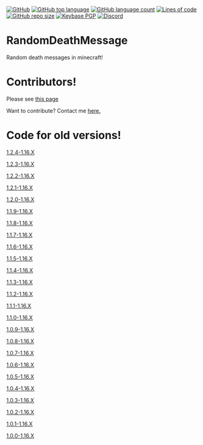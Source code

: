 [![GitHub](https://img.shields.io/github/license/PugsMods/RandomDeathMessage?label=License%3A&style=for-the-badge)](https://github.com/PugsMods/RandomDeathMessage)
[![GitHub top language](https://img.shields.io/github/languages/top/PugsMods/RandomDeathMessage?style=for-the-badge)](https://github.com/PugsMods/RandomDeathMessage)
[![GitHub language count](https://img.shields.io/github/languages/count/PugsMods/RandomDeathMessage?style=for-the-badge)](https://github.com/PugsMods/RandomDeathMessage)
[![Lines of code](https://img.shields.io/tokei/lines/github.com/PugsMods/RandomDeathMessage?label=Lines%20Of%20Code%3A&style=for-the-badge)](https://github.com/PugsMods/RandomDeathMessage)
[![GitHub repo size](https://img.shields.io/github/repo-size/PugsMods/RandomDeathMessage?style=for-the-badge)](https://github.com/PugsMods/RandomDeathMessage)
[![Keybase PGP](https://img.shields.io/keybase/pgp/pugzarecute?style=for-the-badge)](https://keybase.io/pugzarecute)
[![Discord](https://img.shields.io/discord/773211530413867028?label=Discord%3A&style=for-the-badge)](https://discord.gg/geNRqMu5XW)

# RandomDeathMessage
Random death messages in minecraft!

# Contributors!
Please see [this page](https://github.com/PugsMods/RandomDeathMessage/blob/1.16.X/CONTRIBUTORS.md)

Want to contribute? Contact me [here.](https://discord.gg/geNRqMu5XW)
# Code for old versions!
[1.2.4-1.16.X](https://github.com/PugsMods/RandomDeathMessage/tree/f19707e997c031f0d6c552e9d257fb32d2022e2a)

[1.2.3-1.16.X](https://github.com/PugsMods/RandomDeathMessage/tree/ee485cd1ad0a881cb88bf77541ce26475f7ef7ba)

[1.2.2-1.16.X](https://github.com/PugsMods/RandomDeathMessage/tree/1ec5adc4aab9be6d4f2a2dc48b1077c95f413167)

[1.2.1-1.16.X](https://github.com/PugsMods/RandomDeathMessage/tree/ccb2085656cdd0b21c3f99249673a88691297a81k)

[1.2.0-1.16.X](https://github.com/PugsMods/RandomDeathMessage/tree/7f3668d7b0cdcfdbbfff6af64f9dc62f5f681493)

[1.1.9-1.16.X](https://github.com/PugsMods/RandomDeathMessage/tree/9e9695a122c4a3cf9ed22ef1c0869f949b5a9b4b)

[1.1.8-1.16.X](https://github.com/PugsMods/RandomDeathMessage/tree/c2c97c6017da567760357de3d31f2df5ed4b19e8)

[1.1.7-1.16.X](https://github.com/PugsMods/RandomDeathMessage/tree/3c146cfc553be244bcb8cfb8b7456180bdfe3c85)

[1.1.6-1.16.X](https://github.com/PugsMods/RandomDeathMessage/tree/06f6f90ce35b3d0cb6c840e8df5bcf9e4a4f558a)

[1.1.5-1.16.X](https://github.com/PugsMods/RandomDeathMessage/tree/0af119789ac89501e26e1aa55ac535f210f86ba6)

[1.1.4-1.16.X](https://github.com/PugsMods/RandomDeathMessage/tree/1196a2082bbb1a8e72da4216c0cc1aa6e7edf0ec)

[1.1.3-1.16.X](https://github.com/PugsMods/RandomDeathMessage/tree/10301dd9ab7acfcdbe06fcb5da2f4d37ece4f1d7)

[1.1.2-1.16.X](https://github.com/PugsMods/RandomDeathMessage/tree/d99c740f8927f275be526a7478e78861853b3702)

[1.1.1-1.16.X](https://github.com/PugsMods/RandomDeathMessage/tree/18ac8472ee5d8184589f535d159fd00fb040ed6f)

[1.1.0-1.16.X](https://github.com/PugsMods/RandomDeathMessage/tree/9205c38ad617f866a8c9a247b288047cb89eb643)

[1.0.9-1.16.X](https://github.com/PugsMods/RandomDeathMessage/tree/f9c59917910e50264e45d1b604979ed116945dc3)

[1.0.8-1.16.X](https://github.com/PugsMods/RandomDeathMessage/tree/8594edda8a481025df65ea3161287914e8e072b0)

[1.0.7-1.16.X](https://github.com/PugsMods/RandomDeathMessage/tree/2e2c8451a08287cde4e2cd9996ceef690e516f3c)

[1.0.6-1.16.X](https://github.com/PugsMods/RandomDeathMessage/tree/db9a2d5ac7e00092e80d948c6d6c73f0af836de2)

[1.0.5-1.16.X](https://github.com/PugsMods/RandomDeathMessage/tree/a95fb7e4a88f25ad26bace94e7998bbecbd53793)

[1.0.4-1.16.X](https://github.com/PugsMods/RandomDeathMessage/tree/566c51de5789f4f405c0d9710e1cc58db5005621)

[1.0.3-1.16.X](https://github.com/PugsMods/RandomDeathMessage/tree/8a6c2e35167fa55e09de05c6867d5f921262f8b7)

[1.0.2-1.16.X](https://github.com/PugsMods/RandomDeathMessage/tree/701285f815638c5e4211a7cbad2283c179ccd6af)

[1.0.1-1.16.X](https://github.com/PugsMods/RandomDeathMessage/tree/f8f5e9dd1f4a159383f1ba8ed4ae4f0f7fd8ecf2)

[1.0.0-1.16.X](https://github.com/PugsMods/RandomDeathMessage/tree/d79ffbeb32e011dbe9ea96ae75c43fe17ea0f051)
